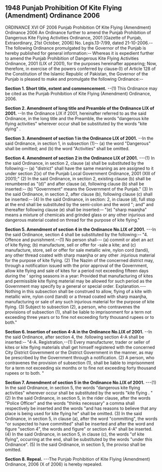 ## 1948 Punjab Prohibition Of Kite Flying (Amendment) Ordinance 2006
 
ORDINANCE XVI OF 2006
Punjab Prohibition Of Kite Flying (Amendment) Ordinance 2006
An Ordinance further to amend the Punjab Prohibition of Dangerous Kite Flying Activities Ordinance, 2001
[Gazette of Punjab, Extraordinary, 21st October, 2006]
No. Legis.13-7/99, dated 21-10-2006.--The following Ordinance promulgated by the Governor of the Punjab is hereby published for general information:-‑
Whereas it is expedient further to amend the Punjab Prohibition of Dangerous Kite Flying Activities Ordinance, 2001 (LIX of 2001), for the purposes hereinafter appearing;
Now, therefore, in exercise of the powers conferred by clause‑(I) of Article 128 of the Constitution of the Islamic Republic of Pakistan, the Governor of the Punjab is pleased to make and promulgate the following Ordinance:-‑


**Section 1. Short title, extent and commencement.**
--(1) This Ordinance may be cited as the Punjab Prohibition of Kite Flying (Amendment) Ordinance, 2006.

 

**Section 2. Amendment of long title and Preamble of the Ordinance LIX of 2001.**
--In the Ordinance LIX if 2001, hereinafter referred to as the said Ordinance, in the long title and the Preamble, the words "dangerous kite flying activities" wherever occur shall be substituted by the words "kite dying" .

 

**Section 3. Amendment of section 1 in the Ordinance LIX of 2001.**
--In the said Ordinance, in section 1, in subsection (1)-‑
(a) the word "Dangerous" shall be omitted; and
(b) the word "Activities" shall be omitted.

 

**Section 4. Amendment of section 2 in the Ordinance LIX of 2001.**
---(1) In the said Ordinance, in section 2, clause (a) shall be substituted by the following:-‑
(a) "district" shall have the same meaning as are assigned to it under section 2(x) of the Punjab Local Government Ordinance, 2001 (XIII of 2001);"
(2) In the said Ordinance, in section 2, existing clause (b) shall be renumbered as "(d)" and after clause (a), following clause (b) shall be inserted:-‑
(b) "Government" means the Government of the Punjab."
(3) In the said Ordinance, in section 2, after clause (b), following clause (c) shall be inserted:-‑
(4) In the said Ordinance, in section: 2, in clause (d), full stop at the end shall be substituted by the semi-colon and the word "; and" and thereafter following clause (e) shall be inserted:-‑
"(e) "sharp maanjha" means a mixture of chemicals and grinded glass or any other injurious and dangerous material coated on thread for the purpose of kite flying."

 

**Section 5. Amendment of section 4 in the Ordinance No.LIX of 2001.**
---In the said Ordinance, section 4 shall be substituted by the following:-‑
"4. Offence and punishment.--(1) No person shall--‑
(a) commit or abet an act of kite flying;
(b) manufacture, sell or offer for -sale a kite; and
(c) manufacture, store, sell or offer for sale metallic wire, nylon cord (tandi), any other thread coated with sharp maanjha or any other .injurious material for the purpose of kite flying.
(2) The Nazim of the concerned district may, through a notification issued with the prior approval of the Government, allow kite flying and sale of kites for a period not exceeding fifteen days during the ' spring seasons in a year:
Provided that manufacturing of kites and permissible kite flying material may be allowed for such period as the Government may specify by a general or special order.
Explanation.---Nothing in this subsection shall be construed to allow, flying of a kite with metallic wire, nylon cord (tandi) or a thread coated with sharp maanjha, manufacturing or sale of any such injurious material for the purpose of kite flying.
(3) Subject to subsection (2), a person, who contravenes the provisions of subsection (1), shall be liable to imprisonment for a term not exceeding three years or to fine not exceeding forty thousand rupees or to both."

 

**Section 6. Insertion of section 4-A in the Ordinance No.LIX of 2001.**
 --In the said Ordinance, after section 4, the .following section 4-A shall be inserted:-‑
"4-A. Registration,--(1) Every manufacturer, trader or seller of kites or kite flying materials shall get himself registered with the concerned City District Government or the District Government in the manner, as may be prescribed by the Government through a notification.
(2) A person, who contravenes the provision of subsection (1), shall be liable to imprisonment for a term not exceeding six months or to fine not exceeding forty thousand rupees or to both. "

 

**Section 7. Amendment of section 5 in the Ordinance No.LIX of 2001.**
---(1) In the said Ordinance, in section 5, the words "dangerous kite flying activities" wherever occur shall be substituted by the words "kite flying . "
(2) In the said Ordinance, in section 5, in the rider clause, after the words "Police Officer" and the words "thinks necessary" a comma shall respectively be inserted and the words "and has reasons to believe that any place is being used for kite flying he" shall be omitted.
(3) In the said Ordinance, in section 5, in clause (a), after the word "committing", the words "or suspected to have committed" shall be inserted and after the word and figure "section 4", the words and figure" or section 4-A" shall be inserted.
(4) In the said Ordinance, in section 5, in clause (c), the words "of kite flying", occurring at the end, shall be substituted by the words "under this Ordinance".
(5) In the said Ordinance, in section 5, the proviso shall be omitted.

 

**Section 8. Repeal.**
---The Punjab Prohibition of Kite Flying (Amendment) Ordinance, 2006 (X of 2006) is hereby repealed.

